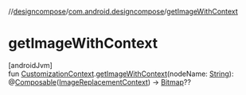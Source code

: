 //[designcompose](../../index.md)/[com.android.designcompose](index.md)/[getImageWithContext](get-image-with-context.md)

# getImageWithContext

[androidJvm]\
fun [CustomizationContext](-customization-context/index.md).[getImageWithContext](get-image-with-context.md)(nodeName: [String](https://kotlinlang.org/api/latest/jvm/stdlib/kotlin/-string/index.html)): @[Composable](https://developer.android.com/reference/kotlin/androidx/compose/runtime/Composable.html)([ImageReplacementContext](-image-replacement-context/index.md)) -&gt; [Bitmap](https://developer.android.com/reference/kotlin/android/graphics/Bitmap.html)??
